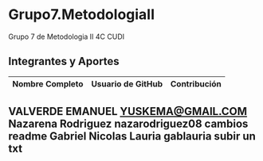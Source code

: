 # Grupo7.MetodologiaII
Grupo 7 de Metodologia II 4C CUDI
## Integrantes y Aportes

| Nombre Completo         |         Usuario de GitHub                 |         Contribución                 |
|----------------------   | ------------------------------------------|--------------------------------------|
 VALVERDE EMANUEL               YUSKEMA@GMAIL.COM                                    
Nazarena Rodriguez           nazarodriguez08                              cambios readme
Gabriel Nicolas Lauria          gablauria                                   subir un txt
---